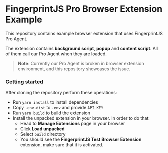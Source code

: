 # FingerprintJS Pro Browser Extension Example

This repository contains example browser extension that uses FingerprintJS Pro Agent.

The extension contains **background script**, **popup** and **content script**. All of them call our Pro Agent when they are loaded.

> **Note**: Currently our Pro Agent is broken in browser extension environment, and this repository showcases the issue.

### Getting started

After cloning the repository perform these operations:

* Run `yarn install` to install dependencies
* Copy `.env.dist` to `.env` and provide `API_KEY`
* Run `yarn build` to build the extension
* Install the unpacked extension in your browser. In order to do that:
  * Head to **Manage Extensions** page in your browser
  * Click **Load unpacked**
  * Select `build` directory
  * You should see the **FingerprintJS Test Browser Extension** extension, make sure that it is activated.
